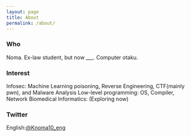 ```yaml
---
layout: page
title: About
permalink: /about/
---
```

### Who
Noma. Ex-law student, but now ___. Computer otaku.
### Interest
Infosec: Machine Learning poisoning, Reverse Engineering, CTF(mainly pwn), and Malware Analysis
Low-level programming: OS, Compiler, Network
Biomedical Informatics: (Exploring now)
### Twitter
English:[@Knoma10_eng](https://twitter.com/Knoma10_eng)


